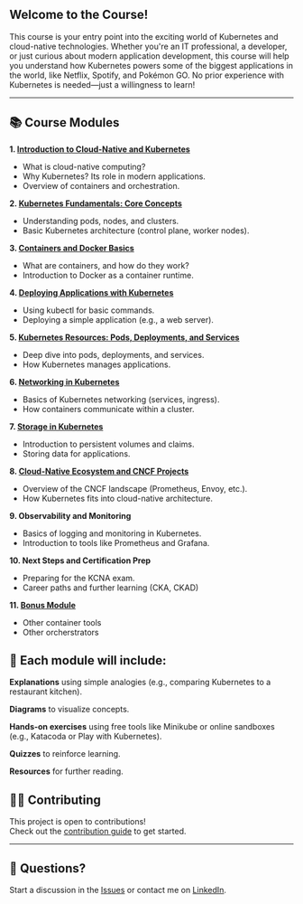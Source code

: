 ## Welcome to the Course!

This course is your entry point into the exciting world of Kubernetes and cloud-native technologies. Whether you're an IT professional, a developer, or just curious about modern application development, this course will help you understand how Kubernetes powers some of the biggest applications in the world, like Netflix, Spotify, and Pokémon GO. No prior experience with Kubernetes is needed—just a willingness to learn!

---

## 📚 Course Modules

**1. [Introduction to Cloud-Native and Kubernetes](modules/01-Introduction.md)**

- What is cloud-native computing?
- Why Kubernetes? Its role in modern applications.
- Overview of containers and orchestration.

**2. [Kubernetes Fundamentals: Core Concepts](modules/02-Core-Concepts.md)**

- Understanding pods, nodes, and clusters.
- Basic Kubernetes architecture (control plane, worker nodes).

**3. [Containers and Docker Basics](modules/03-Basics.md)**

- What are containers, and how do they work?
- Introduction to Docker as a container runtime.

**4. [Deploying Applications with Kubernetes](modules/04-Deploy.md)**

- Using kubectl for basic commands.
- Deploying a simple application (e.g., a web server).

**5. [Kubernetes Resources: Pods, Deployments, and Services](modules/05-Resources.md)**

- Deep dive into pods, deployments, and services.
- How Kubernetes manages applications.

**6. [Networking in Kubernetes](modules/06-Networking.md)**

- Basics of Kubernetes networking (services, ingress).
- How containers communicate within a cluster.

**7. [Storage in Kubernetes](modules/07-storage.md)**

- Introduction to persistent volumes and claims.
- Storing data for applications.

**8. [Cloud-Native Ecosystem and CNCF Projects](modules/08-Cloud-Native-Ecosystem.md)**

- Overview of the CNCF landscape (Prometheus, Envoy, etc.).
- How Kubernetes fits into cloud-native architecture.

**9. Observability and Monitoring**

- Basics of logging and monitoring in Kubernetes.
- Introduction to tools like Prometheus and Grafana.

**10. Next Steps and Certification Prep**

- Preparing for the KCNA exam.
- Career paths and further learning (CKA, CKAD)

**11. [Bonus Module](modules/Bonus-Module.md)**

- Other container tools
- Other orcherstrators


## 🎯 Each module will include:

**Explanations** using simple analogies (e.g., comparing Kubernetes to a restaurant kitchen).

**Diagrams** to visualize concepts.

**Hands-on exercises** using free tools like Minikube or online sandboxes (e.g., Katacoda or Play with Kubernetes).

**Quizzes** to reinforce learning.

**Resources** for further reading.

## 🧑‍💻 Contributing

This project is open to contributions!  
Check out the [contribution guide](./contributing.md) to get started.

---

## 💬 Questions?

Start a discussion in the [Issues](https://github.com/WycliffeAlphus/Introduction-to-Kubernetes-and-Cloud-Native-Technologies/issues) or contact me on [LinkedIn](https://www.linkedin.com/in/wycliffe-alphus-onyango).



